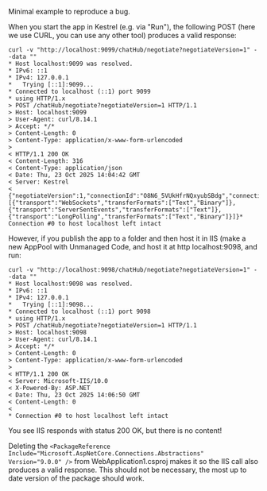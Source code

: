Minimal example to reproduce a bug.

When you start the app in Kestrel (e.g. via "Run"), the following POST (here we use CURL, you can use any other tool) produces a valid response:
```
curl -v "http://localhost:9099/chatHub/negotiate?negotiateVersion=1" --data ""
* Host localhost:9099 was resolved.
* IPv6: ::1
* IPv4: 127.0.0.1
*   Trying [::1]:9099...
* Connected to localhost (::1) port 9099
* using HTTP/1.x
> POST /chatHub/negotiate?negotiateVersion=1 HTTP/1.1
> Host: localhost:9099
> User-Agent: curl/8.14.1
> Accept: */*
> Content-Length: 0
> Content-Type: application/x-www-form-urlencoded
>
< HTTP/1.1 200 OK
< Content-Length: 316
< Content-Type: application/json
< Date: Thu, 23 Oct 2025 14:04:42 GMT
< Server: Kestrel
<
{"negotiateVersion":1,"connectionId":"O8N6_5VUkHfrNQxyubSBdg","connectionToken":"oDPrSzh08JlYgypVW0888g","availableTransports":[{"transport":"WebSockets","transferFormats":["Text","Binary"]},{"transport":"ServerSentEvents","transferFormats":["Text"]},{"transport":"LongPolling","transferFormats":["Text","Binary"]}]}* Connection #0 to host localhost left intact
```

However, if you publish the app to a folder and then host it in IIS (make a new AppPool with Unmanaged Code, and host it at http localhost:9098, and run:

```
curl -v "http://localhost:9098/chatHub/negotiate?negotiateVersion=1" --data ""
* Host localhost:9098 was resolved.
* IPv6: ::1
* IPv4: 127.0.0.1
*   Trying [::1]:9098...
* Connected to localhost (::1) port 9098
* using HTTP/1.x
> POST /chatHub/negotiate?negotiateVersion=1 HTTP/1.1
> Host: localhost:9098
> User-Agent: curl/8.14.1
> Accept: */*
> Content-Length: 0
> Content-Type: application/x-www-form-urlencoded
>
< HTTP/1.1 200 OK
< Server: Microsoft-IIS/10.0
< X-Powered-By: ASP.NET
< Date: Thu, 23 Oct 2025 14:06:50 GMT
< Content-Length: 0
<
* Connection #0 to host localhost left intact
```

You see IIS responds with status 200 OK, but there is no content!

Deleting the `<PackageReference Include="Microsoft.AspNetCore.Connections.Abstractions" Version="9.0.0" />` from WebApplication1.csproj makes it so the IIS call also produces a valid response. This should not be necessary, the most up to date version of the package should work.


